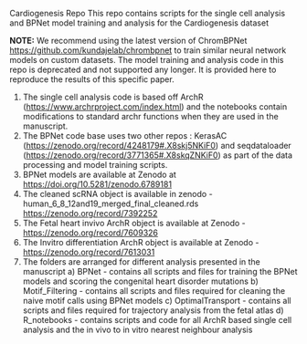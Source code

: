 Cardiogenesis Repo This repo contains scripts for the single cell analysis and BPNet model training and analysis for the Cardiogenesis dataset

<b>NOTE:</b> We recommend using the latest version of ChromBPNet https://github.com/kundajelab/chrombpnet to train similar neural network models on custom datasets. The model training and analysis code in this repo is deprecated and not supported any longer. It is provided here to reproduce the results of this specific paper.

1. The single cell analysis code is based off ArchR (https://www.archrproject.com/index.html) and the notebooks contain modifications to standard archr functions when they are used in the manuscript. 
2. The BPNet code base uses two other repos : KerasAC (https://zenodo.org/record/4248179#.X8skj5NKiF0) and seqdataloader (https://zenodo.org/record/3771365#.X8skqZNKiF0) as part of the data processing and model training scripts.
3. BPNet models are available at Zenodo at https://doi.org/10.5281/zenodo.6789181
4. The cleaned scRNA object is available in zenodo - human_6_8_12and19_merged_final_cleaned.rds https://zenodo.org/record/7392252
5. The Fetal heart invivo ArchR object is available at Zenodo - https://zenodo.org/record/7609326
6. The Invitro differentiation ArchR object is available at Zenodo - https://zenodo.org/record/7613031
7. The folders are arranged for different analysis presented in the manuscript
	a) BPNet - contains all scripts and files for training the BPNet models and scoring the congenital heart disorder mutations
	b) Motif_Filtering - contains all scripts and files required for cleaning the naive motif calls using BPNet models
	c) OptimalTransport - contains all scripts and files required for trajectory analysis from the fetal atlas
	d) R_notebooks - contains scripts and code for all ArchR based single cell analysis and the in vivo to in vitro nearest neighbour analysis
